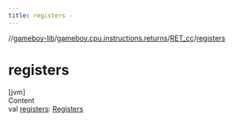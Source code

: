 ```yaml
---
title: registers -
---
```

//[gameboy-lib](../../index.md)/[gameboy.cpu.instructions.returns](../index.md)/[RET_cc](index.md)/[registers](registers.md)



# registers  
[jvm]  
Content  
val [registers](registers.md): [Registers](../../gameboy.cpu/-registers/index.md)  



